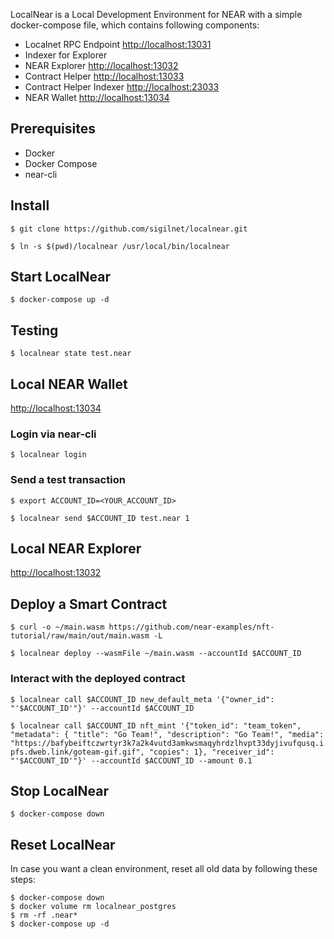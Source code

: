 LocalNear is a Local Development Environment for NEAR with a simple docker-compose file, which contains following components:

- Localnet RPC Endpoint <http://localhost:13031>
- Indexer for Explorer
- NEAR Explorer <http://localhost:13032>
- Contract Helper <http://localhost:13033>
- Contract Helper Indexer <http://localhost:23033>
- NEAR Wallet <http://localhost:13034>

## Prerequisites

- Docker
- Docker Compose
- near-cli

## Install

`$ git clone https://github.com/sigilnet/localnear.git`

`$ ln -s $(pwd)/localnear /usr/local/bin/localnear`

## Start LocalNear

`$ docker-compose up -d`

## Testing

`$ localnear state test.near`

## Local NEAR Wallet

<http://localhost:13034>

### Login via near-cli

`$ localnear login`

### Send a test transaction

`$ export ACCOUNT_ID=<YOUR_ACCOUNT_ID>`

`$ localnear send $ACCOUNT_ID test.near 1`

## Local NEAR Explorer

<http://localhost:13032>

## Deploy a Smart Contract

`$ curl -o ~/main.wasm https://github.com/near-examples/nft-tutorial/raw/main/out/main.wasm -L`

`$ localnear deploy --wasmFile ~/main.wasm --accountId $ACCOUNT_ID`

### Interact with the deployed contract

`$ localnear call $ACCOUNT_ID new_default_meta '{"owner_id": "'$ACCOUNT_ID'"}' --accountId $ACCOUNT_ID`

`$ localnear call $ACCOUNT_ID nft_mint '{"token_id": "team_token", "metadata": { "title": "Go Team!", "description": "Go Team!", "media": "https://bafybeiftczwrtyr3k7a2k4vutd3amkwsmaqyhrdzlhvpt33dyjivufqusq.ipfs.dweb.link/goteam-gif.gif", "copies": 1}, "receiver_id": "'$ACCOUNT_ID'"}' --accountId $ACCOUNT_ID --amount 0.1`

## Stop LocalNear

`$ docker-compose down`

## Reset LocalNear

In case you want a clean environment, reset all old data by following these steps:

```
$ docker-compose down
$ docker volume rm localnear_postgres
$ rm -rf .near*
$ docker-compose up -d
```
